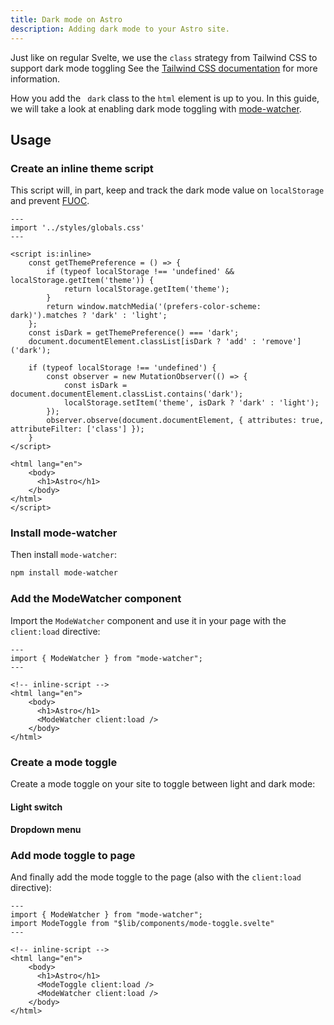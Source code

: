 ```yaml
---
title: Dark mode on Astro
description: Adding dark mode to your Astro site.
---
```


<script>
  import { Steps, ComponentPreview } from "$lib/components/docs";
</script>

Just like on regular Svelte, we use the `class` strategy from Tailwind CSS to support dark mode toggling See the [Tailwind CSS documentation](https://tailwindcss.com/docs/dark-mode#toggling-dark-mode-manually) for more information.

How you add the ` dark` class to the `html` element is up to you. In this guide, we will take a look at enabling dark mode toggling with [mode-watcher](https://github.com/svecosystem/mode-watcher).

## Usage

<Steps>

### Create an inline theme script

This script will, in part, keep and track the dark mode value on `localStorage` and prevent [FUOC](https://en.wikipedia.org/wiki/Flash_of_unstyled_content).

```astro title="src/pages/index.astro"
---
import '../styles/globals.css'
---

<script is:inline>
	const getThemePreference = () => {
		if (typeof localStorage !== 'undefined' && localStorage.getItem('theme')) {
			return localStorage.getItem('theme');
		}
		return window.matchMedia('(prefers-color-scheme: dark)').matches ? 'dark' : 'light';
	};
	const isDark = getThemePreference() === 'dark';
	document.documentElement.classList[isDark ? 'add' : 'remove']('dark');

	if (typeof localStorage !== 'undefined') {
		const observer = new MutationObserver(() => {
			const isDark = document.documentElement.classList.contains('dark');
			localStorage.setItem('theme', isDark ? 'dark' : 'light');
		});
		observer.observe(document.documentElement, { attributes: true, attributeFilter: ['class'] });
	}
</script>

<html lang="en">
	<body>
      <h1>Astro</h1>
	</body>
</html>
</script>
```

### Install mode-watcher

Then install `mode-watcher`:

```bash
npm install mode-watcher
```

### Add the ModeWatcher component

Import the `ModeWatcher` component and use it in your page with the `client:load` directive:

```astro title="src/pages/index.astro
---
import { ModeWatcher } from "mode-watcher";
---

<!-- inline-script -->
<html lang="en">
	<body>
      <h1>Astro</h1>
      <ModeWatcher client:load />
	</body>
</html>
```

### Create a mode toggle

Create a mode toggle on your site to toggle between light and dark mode:

#### Light switch

<ComponentPreview name="dark-mode-light-switch">

<div />

</ComponentPreview>

#### Dropdown menu

<ComponentPreview name="dark-mode-dropdown-menu">

<div />

</ComponentPreview>

### Add mode toggle to page

And finally add the mode toggle to the page (also with the `client:load` directive):

```astro {10} title="src/pages/index.astro
---
import { ModeWatcher } from "mode-watcher";
import ModeToggle from "$lib/components/mode-toggle.svelte"
---

<!-- inline-script -->
<html lang="en">
	<body>
      <h1>Astro</h1>
      <ModeToggle client:load />
      <ModeWatcher client:load />
	</body>
</html>
```

</Steps>